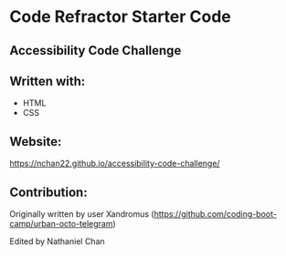 # Code Refractor Starter Code

## Accessibility Code Challenge

## Written with:
* HTML
* CSS

## Website:
https://nchan22.github.io/accessibility-code-challenge/

## Contribution:
Originally written by user Xandromus (https://github.com/coding-boot-camp/urban-octo-telegram)

Edited by Nathaniel Chan
